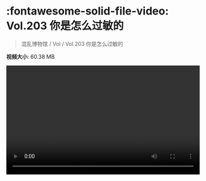 # :fontawesome-solid-file-video: Vol.203 你是怎么过敏的

> 混乱博物馆 / Vol / Vol.203 你是怎么过敏的

**视频大小**: 60.38 MB

<video id="V-9cf871224cf549662bb9773bb62d9a31" width="512" height="288" preload="none" playsinline webkit-playsinline></video>